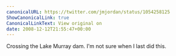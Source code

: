 ```yaml
---
canonicalURL: https://twitter.com/jmjordan/status/1054258125
ShowCanonicalLink: true
CanonicalLinkText: View original on
date: 2008-12-12T21:55:47+00:00
---
```

Crossing the Lake Murray dam. I'm not sure when I last did this.